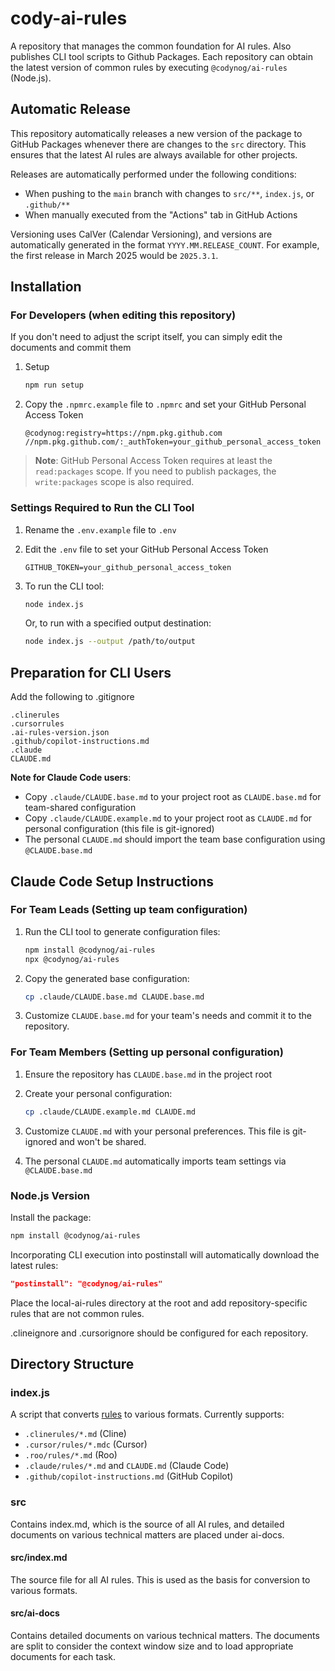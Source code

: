 # cody-ai-rules

A repository that manages the common foundation for AI rules.
Also publishes CLI tool scripts to Github Packages.
Each repository can obtain the latest version of common rules by executing `@codynog/ai-rules` (Node.js).

## Automatic Release

This repository automatically releases a new version of the package to GitHub Packages whenever there are changes to the `src` directory. This ensures that the latest AI rules are always available for other projects.

Releases are automatically performed under the following conditions:

- When pushing to the `main` branch with changes to `src/**`, `index.js`, or `.github/**`
- When manually executed from the "Actions" tab in GitHub Actions

Versioning uses CalVer (Calendar Versioning), and versions are automatically generated in the format `YYYY.MM.RELEASE_COUNT`. For example, the first release in March 2025 would be `2025.3.1`.

## Installation

### For Developers (when editing this repository)

If you don't need to adjust the script itself, you can simply edit the documents and commit them

1. Setup

   ```bash
   npm run setup
   ```

2. Copy the `.npmrc.example` file to `.npmrc` and set your GitHub Personal Access Token

   ```plaintext
   @codynog:registry=https://npm.pkg.github.com
   //npm.pkg.github.com/:_authToken=your_github_personal_access_token
   ```

> **Note**: GitHub Personal Access Token requires at least the `read:packages` scope. If you need to publish packages, the `write:packages` scope is also required.

### Settings Required to Run the CLI Tool

1. Rename the `.env.example` file to `.env`
2. Edit the `.env` file to set your GitHub Personal Access Token

   ```plaintext
   GITHUB_TOKEN=your_github_personal_access_token
   ```

3. To run the CLI tool:

   ```bash
   node index.js
   ```

   Or, to run with a specified output destination:

   ```bash
   node index.js --output /path/to/output
   ```

## Preparation for CLI Users

Add the following to .gitignore

```plaintext
.clinerules
.cursorrules
.ai-rules-version.json
.github/copilot-instructions.md
.claude
CLAUDE.md
```

**Note for Claude Code users**: 
- Copy `.claude/CLAUDE.base.md` to your project root as `CLAUDE.base.md` for team-shared configuration
- Copy `.claude/CLAUDE.example.md` to your project root as `CLAUDE.md` for personal configuration (this file is git-ignored)
- The personal `CLAUDE.md` should import the team base configuration using `@CLAUDE.base.md`

## Claude Code Setup Instructions

### For Team Leads (Setting up team configuration)

1. Run the CLI tool to generate configuration files:
   ```bash
   npm install @codynog/ai-rules
   npx @codynog/ai-rules
   ```

2. Copy the generated base configuration:
   ```bash
   cp .claude/CLAUDE.base.md CLAUDE.base.md
   ```

3. Customize `CLAUDE.base.md` for your team's needs and commit it to the repository.

### For Team Members (Setting up personal configuration)

1. Ensure the repository has `CLAUDE.base.md` in the project root

2. Create your personal configuration:
   ```bash
   cp .claude/CLAUDE.example.md CLAUDE.md
   ```

3. Customize `CLAUDE.md` with your personal preferences. This file is git-ignored and won't be shared.

4. The personal `CLAUDE.md` automatically imports team settings via `@CLAUDE.base.md`

### Node.js Version

Install the package:

```bash
npm install @codynog/ai-rules
```

Incorporating CLI execution into postinstall will automatically download the latest rules:

```json
"postinstall": "@codynog/ai-rules"
```

Place the local-ai-rules directory at the root and add repository-specific rules that are not common rules.

.clineignore and .cursorignore should be configured for each repository.

## Directory Structure

### index.js

A script that converts [rules](./src/index.md) to various formats.
Currently supports:
- `.clinerules/*.md` (Cline)
- `.cursor/rules/*.mdc` (Cursor)
- `.roo/rules/*.md` (Roo)
- `.claude/rules/*.md` and `CLAUDE.md` (Claude Code)
- `.github/copilot-instructions.md` (GitHub Copilot)

### src

Contains index.md, which is the source of all AI rules, and detailed documents on various technical matters are placed under ai-docs.

#### src/index.md

The source file for all AI rules.
This is used as the basis for conversion to various formats.

#### src/ai-docs

Contains detailed documents on various technical matters.
The documents are split to consider the context window size and to load appropriate documents for each task.
